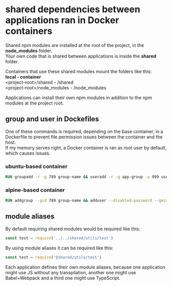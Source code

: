 # shared dependencies between applications ran in Docker containers

Shared npm modules are installed at the root of the project, in the **node_modules** folder.   
Your own code that is shared between applications is inside the **shared** folder.

Containers that use these shared modules mount the folders like this:   
**local - container**   
\<project-root\>/shared - /shared   
\<project-root\>/node_modules - /node_modules   

Applications can install their own npm modules in addition to the npm modules at the project root.

## group and user in Dockefiles
One of these commands is required, depending on the base container, in a Dockerfile to prevent file permission issues between the container and the host.   
If my memory serves right, a Docker container is ran as root user by default, which causes issues.   

### ubuntu-based container
```Dockerfile
RUN groupadd -r -g 789 group-name && useradd -r -g app-group -u 999 user-name
```
### alpine-based container
```Dockerfile
RUN addgroup --gid 789 group-name && adduser --disabled-password --gecos "" --no-create-home --ingroup app-group --uid 999 user-name
```

## module aliases
By default requiring shared modules would be required like this:
```js
const test = require('../../shared/utils/test')
```
By using module aliases it can be required like this:
```js
const test = require('@shared/utils/test')
```

Each application defines their own module aliases, because one application might use JS without any transpilation, another one might use Babel+Webpack and a third one might use TypeScript.
